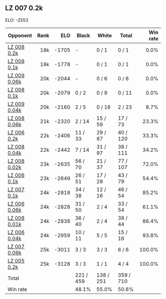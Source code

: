 ## LZ 007 0.2k ##

ELO: -2553

Opponent | Rank | ELO | Black | White | Total | Win rate
---------|-----:|----:|-------|-------|-------|-------:
[LZ 008 0.2k](LZ%20008%200.2k.md) | 18k | -1705 | - | 0 / 1 | 0 / 1 | 0.0%
[LZ 009 0.1k](LZ%20009%200.1k.md) | 18k | -1778 | - | 0 / 1 | 0 / 1 | 0.0%
[LZ 009 0.06k](LZ%20009%200.06k.md) | 20k | -2044 | - | 0 / 6 | 0 / 6 | 0.0%
[LZ 008 0.1k](LZ%20008%200.1k.md) | 20k | -2079 | 0 / 2 | 0 / 9 | 0 / 11 | 0.0%
[LZ 009 0.04k](LZ%20009%200.04k.md) | 20k | -2160 | 2 / 5 | 0 / 18 | 2 / 23 | 8.7%
[LZ 008 0.06k](LZ%20008%200.06k.md) | 21k | -2320 | 2 / 14 | 15 / 59 | 17 / 73 | 23.3%
[LZ 006 0.2k](LZ%20006%200.2k.md) | 22k | -2406 | 11 / 33 | 29 / 87 | 40 / 120 | 33.3%
[LZ 008 0.04k](LZ%20008%200.04k.md) | 22k | -2442 | 7 / 14 | 31 / 97 | 38 / 111 | 34.2%
[LZ 008 0.02k](LZ%20008%200.02k.md) | 23k | -2635 | 56 / 70 | 21 / 37 | 77 / 107 | 72.0%
[LZ 006 0.1k](LZ%20006%200.1k.md) | 23k | -2649 | 26 / 51 | 17 / 28 | 43 / 79 | 54.4%
[LZ 007 0.1k](LZ%20007%200.1k.md) | 24k | -2818 | 34 / 38 | 12 / 16 | 46 / 54 | 85.2%
[LZ 006 0.06k](LZ%20006%200.06k.md) | 24k | -2828 | 31 / 50 | 2 / 4 | 33 / 54 | 61.1%
[LZ 008 0.01k](LZ%20008%200.01k.md) | 24k | -2838 | 36 / 40 | 2 / 4 | 38 / 44 | 86.4%
[LZ 006 0.04k](LZ%20006%200.04k.md) | 24k | -2959 | 10 / 11 | 5 / 5 | 15 / 16 | 93.8%
[LZ 007 0.06k](LZ%20007%200.06k.md) | 25k | -3011 | 3 / 3 | 3 / 3 | 6 / 6 | 100.0%
[LZ 005 0.2k](LZ%20005%200.2k.md) | 25k | -3128 | 3 / 3 | 1 / 1 | 4 / 4 | 100.0%
Total | | | 221 / 459 | 138 / 251 | 359 / 710 | 
Win rate| | | 48.1% | 55.0% | 50.6% | 
